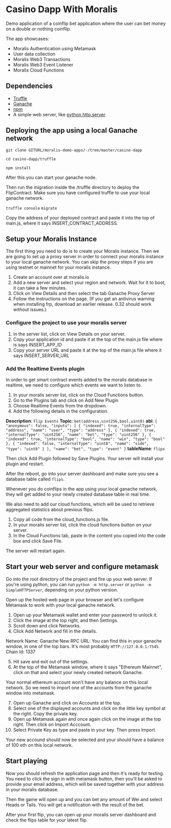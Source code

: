 # Casino Dapp With Moralis 

Demo application of a coinflip bet application where the user can bet money on a double or nothing coinflip. 

The app showcases:
- Moralis Authentication using Metamask
- User data collection
- Moralis Web3 Transactions
- Moralis Web3 Event Listener
- Moralis Cloud Functions

## Dependencies
- [Truffle](https://www.trufflesuite.com/truffle)
- [Ganache](https://www.trufflesuite.com/ganache)
- [npm](https://www.npmjs.com/get-npm)
- A simple web server, like [python http.server](https://www.python.org/)

## Deploying the app using a local Ganache network
```
git clone GITURL/moralis-demo-apps/-/tree/master/casino-dapp
```

```
cd casino-dapp/truffle
```

```
npm install
```
After this you can start your ganache node. 

Then run the migration inside the /truffle directory to deploy the FlipContract. Make sure you have configured truffle to use your local ganache network. 

```truffle console```
```migrate```

Copy the address of your deployed contract and paste it into the top of main.js, where it says INSERT_CONTRACT_ADDRESS. 

## Setup your Moralis Instance
The first thing you need to do is to create your Moralis instance. Then we are going to set up a proxy server in order to connect your moralis instance to your local ganache network. You can skip the proxy steps if you are using testnet or mainnet for your moralis instance.

1. Create an account over at moralis.io
2. Add a new server and select your region and network. Wait for it to boot, it can take a few minutes.
3. Click on View Details and then select the tab Ganache Proxy Server
4. Follow the instructions on the page. (If you get an antivirus warning when installing frp, download an earlier release. 0.32 should work without issues.)

### Configure the project to use your moralis server
1. In the server list, click on View Details on your server.
2. Copy your application id and paste it at the top of the main.js file where is says INSERT_APP_ID
3. Copy your server URL and paste it at the top of the main.js file where it says INSERT_SERVER_URL

### Add the Realtime Events plugin
In order to get smart contract events added to the moralis database in realtime, we need to configure which events we want to listen to. 

1. In your moralis server list, click on the Cloud Functions button.
2. Go to the Plugins tab and click on Add New Plugin
3. Choose Realtime Events from the dropdown.
4. Add the following details in the configuration.

**Description**: ```Flip Events```
**Topic**: ```bet(address,uint256,bool,uint8)```
**abi**: ```{
  "anonymous": false,
  "inputs": [
    {
      "indexed": true,
      "internalType": "address",
      "name": "user",
      "type": "address"
    },
    {
      "indexed": true,
      "internalType": "uint256",
      "name": "bet",
      "type": "uint256"
    },
    {
      "indexed": true,
      "internalType": "bool",
      "name": "win",
      "type": "bool"
    },
    {
      "indexed": false,
      "internalType": "uint8",
      "name": "side",
      "type": "uint8"
    }
  ],
  "name": "bet",
  "type": "event"
}```
**tableName**: ```flips```

Then click Add Plugin followed by Save Plugins. Your server will install your plugin and restart.

After the reboot, go into your server dashboard and make sure you see a database table called ```flips```.

Whenever you do coinflips in the app using your local ganache network, they will get added to your newly created database table in real time.

We also need to add our cloud functions, which will be used to retrieve aggregated statistics about previous flips. 

1. Copy all code from the cloud_functions.js file.
2. In your moralis server list, click the cloud functions button on your server. 
3. In the Cloud Functions tab, paste in the content you copied into the code box and click Save File.

The server will restart again.

## Start your web server and configure metamask
Go into the root directory of the project and fire up your web server. If you're using python, you can run ```python -m http.server``` or ```python -m SimpleHTTPServer```, depending on your python version.

Open up the hosted web page in your browser and let's configure Metamask to work with your local ganache network. 

1. Open up your Metamask wallet and enter your password to unlock it.
2. Click the image at the top right, and then Settings.
3. Scroll down and click Networks.
4. Click Add Network and fill in the details.

Network Name: Ganache
New RPC URL: You can find this in your ganache window, in one of the top bars. It's most probably ```HTTP://127.0.0.1:7545```. 
Chain Id: 1337

5. Hit save and exit out of the settings.
6. At the top of the Metamask window, where it says "Ethereum Mainnet", click on that and select your newly created network Ganache. 

Your normal ethereum account won't have any balance on this local network. So we need to import one of the accounts from the ganache window into metamask. 

7. Open up Ganache and click on Accounts at the top. 
8. Select one of the displayed accounts and click on the little key symbol at the right. Copy the private key.
9. Open up Metamask again and once again click on the image at the top right. Then click on Import Acccount.  
10. Select Private Key as type and paste in your key. Then press Import.

Your new accound should now be selected and your should have a balance of 100 eth on this local network. 

## Start playing
Now you should refresh the application page and then it's ready for testing. You need to click the sign in with metamask button, then you'll be asked to provide your email address, which will be saved together with your address in your moralis database. 

Then the game will open up and you can bet any amount of Wei and select Heads or Tails. You will get a notification with the result of the bet. 

After your first flip, you can open up your moralis server dashboard and check the flips table for your latest flip. 
